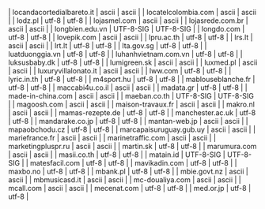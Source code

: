 | locandacortedialbareto.it | ascii | ascii |
| locatelcolombia.com | ascii | ascii |
| lodz.pl | utf-8 | utf-8 |
| lojasmel.com | ascii | ascii |
| lojasrede.com.br | ascii | ascii |
| longbien.edu.vn | UTF-8-SIG | UTF-8-SIG |
| longdo.com | utf-8 | utf-8 |
| lovepik.com | ascii | ascii |
| lpru.ac.th | utf-8 | utf-8 |
| lrs.lt | ascii | ascii |
| lrt.lt | utf-8 | utf-8 |
| lta.gov.sg | utf-8 | utf-8 |
| luatduonggia.vn | utf-8 | utf-8 |
| luhanhvietnam.com.vn | utf-8 | utf-8 |
| luksusbaby.dk | utf-8 | utf-8 |
| lumigreen.sk | ascii | ascii |
| luxmed.pl | ascii | ascii |
| luxuryvillalonato.it | ascii | ascii |
| lww.com | utf-8 | utf-8 |
| lyric.in.th | utf-8 | utf-8 |
| m4sport.hu | utf-8 | utf-8 |
| mablouseblanche.fr | utf-8 | utf-8 |
| maccabi4u.co.il | ascii | ascii |
| madata.gr | utf-8 | utf-8 |
| made-in-china.com | ascii | ascii |
| maeban.co.th | UTF-8-SIG | UTF-8-SIG |
| magoosh.com | ascii | ascii |
| maison-travaux.fr | ascii | ascii |
| makro.nl | ascii | ascii |
| mamas-rezepte.de | utf-8 | utf-8 |
| manchester.ac.uk | utf-8 | utf-8 |
| mandarake.co.jp | utf-8 | utf-8 |
| mantan-web.jp | ascii | ascii |
| mapaobchodu.cz | utf-8 | utf-8 |
| marcapaisuruguay.gub.uy | ascii | ascii |
| mariefrance.fr | ascii | ascii |
| marinetraffic.com | ascii | ascii |
| marketingpluspr.ru | ascii | ascii |
| martin.sk | utf-8 | utf-8 |
| marumura.com | ascii | ascii |
| masii.co.th | utf-8 | utf-8 |
| matain.id | UTF-8-SIG | UTF-8-SIG |
| matesfacil.com | utf-8 | utf-8 |
| mavikadin.com | utf-8 | utf-8 |
| maxbo.no | utf-8 | utf-8 |
| mbank.pl | utf-8 | utf-8 |
| mbie.govt.nz | ascii | ascii |
| mbmusicasd.it | ascii | ascii |
| mc-doualiya.com | ascii | ascii |
| mcall.com | ascii | ascii |
| mecenat.com | utf-8 | utf-8 |
| med.or.jp | utf-8 | utf-8 |
